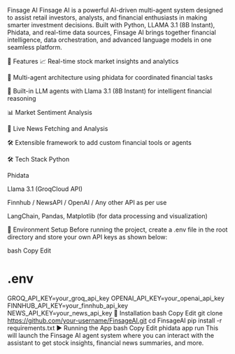 Finsage AI
Finsage AI is a powerful AI-driven multi-agent system designed to assist retail investors, analysts, and financial enthusiasts in making smarter investment decisions. Built with Python, LLAMA 3.1 (8B Instant), Phidata, and real-time data sources, Finsage AI brings together financial intelligence, data orchestration, and advanced language models in one seamless platform.

🚀 Features
📈 Real-time stock market insights and analytics

🧠 Multi-agent architecture using phidata for coordinated financial tasks

🤖 Built-in LLM agents with Llama 3.1 (8B Instant) for intelligent financial reasoning

📊 Market Sentiment Analysis

📰 Live News Fetching and Analysis

🛠️ Extensible framework to add custom financial tools or agents

🛠️ Tech Stack
Python

Phidata

Llama 3.1 (GroqCloud API)

Finnhub / NewsAPI / OpenAI / Any other API as per use

LangChain, Pandas, Matplotlib (for data processing and visualization)

🔐 Environment Setup
Before running the project, create a .env file in the root directory and store your own API keys as shown below:

bash
Copy
Edit
# .env
GROQ_API_KEY=your_groq_api_key
OPENAI_API_KEY=your_openai_api_key
FINNHUB_API_KEY=your_finnhub_api_key
NEWS_API_KEY=your_news_api_key
🧪 Installation
bash
Copy
Edit
git clone https://github.com/your-username/FinsageAI.git
cd FinsageAI
pip install -r requirements.txt
▶️ Running the App
bash
Copy
Edit
phidata app run
This will launch the Finsage AI agent system where you can interact with the assistant to get stock insights, financial news summaries, and more.
